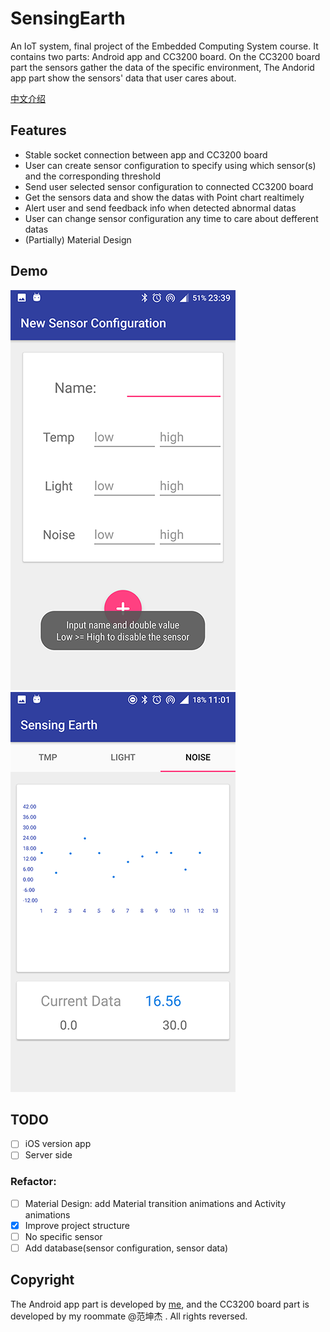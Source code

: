 # SensingEarth
An IoT system, final project of the Embedded Computing System course. It contains two parts: Android app and CC3200 board. On the CC3200 board part the sensors gather the data of the specific environment, The Andorid app part show the sensors' data that user cares about.

[中文介绍](README_CN.md)

## Features

* Stable socket connection between app and CC3200 board
* User can create sensor configuration to specify using which sensor(s) and the corresponding threshold
* Send user selected sensor configuration to connected CC3200 board
* Get the sensors data and show the datas with Point chart realtimely
* Alert user and send feedback info when detected abnormal datas
* User can change sensor configuration any time to care about defferent datas
* (Partially) Material Design

## Demo

![](demo_config.png) ![](demo_nosie.png)

## TODO

* [ ] iOS version app
* [ ] Server side

### Refactor:

* [ ] Material Design: add Material transition animations and Activity animations
* [x] Improve project structure
* [ ] No specific sensor
* [ ] Add database(sensor configuration, sensor data)

## Copyright

The Android app part is developed by [me](https://github.com/notgao), and the CC3200 board part is developed by my roommate @范坤杰 .  All rights reversed.